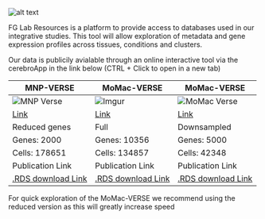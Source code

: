 

![alt text](https://i.imgur.com/yoRXYVA.png)

FG Lab Resources is a platform to provide access to databases used in our integrative studies. 
This tool will allow exploration of metadata and gene expression profiles across tissues, conditions and clusters.

Our data is publicily avialable through an online interactive tool via the cerebroApp in the link below (CTRL + Click to open in a new tab)


| MNP-VERSE | MoMac-VERSE | MoMac-VERSE |
| --------------- | --------------- |--------------- |
| ![MNP Verse](https://i.imgur.com/L1sYSWH.png)|![Imgur](https://i.imgur.com/3sVf39r.png)|![MoMac Verse](https://i.imgur.com/3sVf39r.png)|
| [Link](http://macroverse.gustaveroussy.fr:8080/) | [Link](http://macroverse.gustaveroussy.fr:8081/)| [Link](http://macroverse.gustaveroussy.fr:8082/)|
| Reduced genes | Full | Downsampled |
| Genes: 2000  | Genes: 10356 | Genes: 5000 |
| Cells: 178651  | Cells: 134857 | Cells: 42348 |
| Publication Link | Publication Link | Publication Link |
| [.RDS download Link]() | [.RDS download Link](https://mega.nz/file/79QVDQwQ#KRfxnSxMq578Rlbd7yL5DXUqU-J8tY-3nz6n_lX-Ov8) | [.RDS download Link](https://mega.nz/file/vtJDTQgT#lsm_KnkLzHHYBJYTajv6hCCKcicJyGdVWxg6Oxl3sPA) |

For quick exploration of the MoMac-VERSE we recommend using the reduced version as this will greatly increase speed
